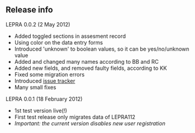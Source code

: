 ## Release info

LEPRA 0.0.2 (2 May 2012)

* Added toggled sections in assesment record
* Using color on the data entry forms
* Introduced 'unknown' to boolean values, so it can be yes/no/unknown value
* Added and changed many names according to BB and RC
* Added new fields, and removed faulty fields, according to KK
* Fixed some migration errors
* Introduced [issue tracker](https://github.com/pjotrp/lepra2/issues)
* Many small fixes

LEPRA 0.0.1 (18 February 2012)

* 1st test version live(!)
* First test release only migrates data of LEPRA112
* _Important: the current version disables new user registration_
